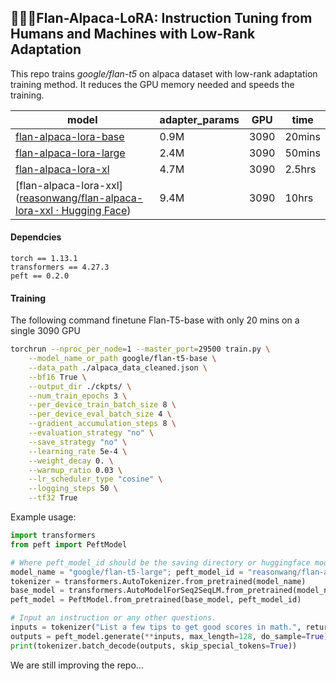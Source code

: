## 🍮🦙🤏Flan-Alpaca-LoRA: Instruction Tuning from Humans and Machines with Low-Rank Adaptation

This repo trains *google/flan-t5* on alpaca dataset with low-rank adaptation training method. It reduces the GPU memory needed and speeds the training.

| model                                                        | adapter_params | GPU  | time   |
| ------------------------------------------------------------ | -------------- | ---- | ------ |
| [flan-alpaca-lora-base](https://huggingface.co/reasonwang/flan-alpaca-lora-base) | 0.9M           | 3090 | 20mins |
| [flan-alpaca-lora-large](https://huggingface.co/reasonwang/flan-alpaca-lora-large) | 2.4M           | 3090 | 50mins |
| [flan-alpaca-lora-xl](https://huggingface.co/reasonwang/flan-alpaca-lora-xl) | 4.7M           | 3090 | 2.5hrs |
| [flan-alpaca-lora-xxl]([reasonwang/flan-alpaca-lora-xxl · Hugging Face](https://huggingface.co/reasonwang/flan-alpaca-lora-xxl)) | 9.4M           | 3090 | 10hrs  |

#### Dependcies

```
torch == 1.13.1
transformers == 4.27.3
peft == 0.2.0
```

#### Training

The following command finetune Flan-T5-base with only 20 mins on a single 3090 GPU

```bash
torchrun --nproc_per_node=1 --master_port=29500 train.py \
    --model_name_or_path google/flan-t5-base \
    --data_path ./alpaca_data_cleaned.json \
    --bf16 True \
    --output_dir ./ckpts/ \
    --num_train_epochs 3 \
    --per_device_train_batch_size 8 \
    --per_device_eval_batch_size 4 \
    --gradient_accumulation_steps 8 \
    --evaluation_strategy "no" \
    --save_strategy "no" \
    --learning_rate 5e-4 \
    --weight_decay 0. \
    --warmup_ratio 0.03 \
    --lr_scheduler_type "cosine" \
    --logging_steps 50 \
    --tf32 True
```

Example usage:

```python
import transformers
from peft import PeftModel

# Where peft_model_id should be the saving directory or huggingface model id
model_name = "google/flan-t5-large"; peft_model_id = "reasonwang/flan-alpaca-lora-large"
tokenizer = transformers.AutoTokenizer.from_pretrained(model_name)
base_model = transformers.AutoModelForSeq2SeqLM.from_pretrained(model_name)
peft_model = PeftModel.from_pretrained(base_model, peft_model_id)

# Input an instruction or any other questions.
inputs = tokenizer("List a few tips to get good scores in math.", return_tensors="pt")
outputs = peft_model.generate(**inputs, max_length=128, do_sample=True)
print(tokenizer.batch_decode(outputs, skip_special_tokens=True))
```

We are still improving the repo...